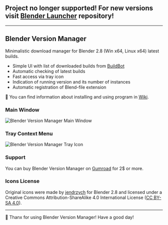 ## Project no longer supported! For new versions visit [Blender Launcher](https://github.com/DotBow/Blender-Launcher) repository!

***

## Blender Version Manager
Minimalistic download manager for Blender 2.8 (Win x64, Linux x64) latest builds.

* Simple UI with list of downloaded builds from [BuildBot](https://builder.blender.org/download/)
* Automatic checking of latest builds
* Fast access via tray icon
* Indication of running version and its number of instances
* Automatic registration of Blend-file extension

&#128214; You can find information about installing and using program in [Wiki](https://github.com/DotBow/Blender-Version-Manager/wiki).

### Main Window
![Blender Version Manager Main Window](https://raw.githubusercontent.com/DotBow/Blender-Version-Manager/master/readme/Blender%20Version%20Manager%20Window.png)

### Tray Context Menu
![Blender Version Manager Tray Icon](https://raw.githubusercontent.com/DotBow/Blender-Version-Manager/master/readme/Blender%20Version%20Manager%20Tray%20Icon.png)

### Support
You can buy Blender Version Manager on [Gumroad](https://gumroad.com/products/b3dvm) for 2$ or more.

### Icons License
Original icons were made by [jendrzych](https://devtalk.blender.org/t/new-icons-for-blender-2-8/4651) for Blender 2.8 and licensed under a Creative Commons Attribution-ShareAlike 4.0 International License ([CC BY-SA 4.0](https://creativecommons.org/licenses/by-sa/4.0/)).

***

&#128150; Thanx for using Blender Version Manager! Have a good day!
